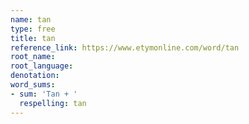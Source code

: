 ```yaml
---
name: tan
type: free
title: tan
reference_link: https://www.etymonline.com/word/tan
root_name: 
root_language: 
denotation: 
word_sums:
- sum: 'Tan + '
  respelling: tan
---
```

